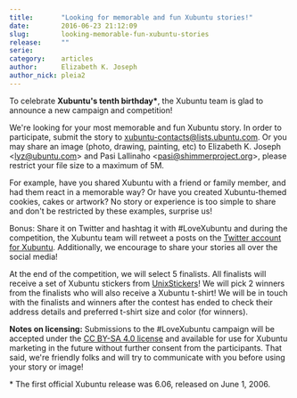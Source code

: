 ```yaml
---
title:       "Looking for memorable and fun Xubuntu stories!"
date:        2016-06-23 21:12:09
slug:        looking-memorable-fun-xubuntu-stories
release:     ""
serie:       
category:    articles
author:      Elizabeth K. Joseph
author_nick: pleia2
---
```


To celebrate **Xubuntu's tenth birthday\***, the Xubuntu team is glad to announce a new campaign and competition!

We're looking for your most memorable and fun Xubuntu story. In order to participate, submit the story to xubuntu-contacts@lists.ubuntu.com. Or you may share an image (photo, drawing, painting, etc) to Elizabeth K. Joseph &lt;<lyz@ubuntu.com>&gt; and Pasi Lallinaho &lt;<pasi@shimmerproject.org>&gt;, please restrict your file size to a maximum of 5M.

For example, have you shared Xubuntu with a friend or family member, and had them react in a memorable way? Or have you created Xubuntu-themed cookies, cakes or artwork? No story or experience is too simple to share and don't be restricted by these examples, surprise us!

Bonus: Share it on Twitter and hashtag it with #LoveXubuntu and during the competition, the Xubuntu team will retweet a posts on the [Twitter account for Xubuntu](https://twitter.com/Xubuntu). Additionally, we encourage to share your stories all over the social media!

At the end of the competition, we will select 5 finalists. All finalists will receive a set of Xubuntu stickers from [UnixStickers](http://www.unixstickers.com/collections/xubuntu)! We will pick 2 winners from the finalists who will also receive a Xubuntu t-shirt! We will be in touch with the finalists and winners after the contest has ended to check their address details and preferred t-shirt size and color (for winners).

**Notes on licensing:** Submissions to the #LoveXubuntu campaign will be accepted under the [CC BY-SA 4.0 license](https://creativecommons.org/licenses/by-sa/4.0/) and available for use for Xubuntu marketing in the future without further consent from the participants. That said, we're friendly folks and will try to communicate with you before using your story or image!

\* The first official Xubuntu release was 6.06, released on June 1, 2006.
